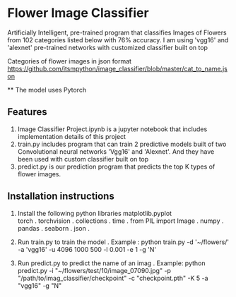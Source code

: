 # Flower Image Classifier

Artificially Intelligent, pre-trained program that classifies Images of Flowers from 102 categories listed below with 76% accuracy.
I am using 'vgg16' and 'alexnet' pre-trained networks with customized classifier built on top

Categories of flower images in json format https://github.com/itsmpython/image_classifier/blob/master/cat_to_name.json

** The model uses Pytorch

## Features

1. Image Classifier Project.ipynb is a jupyter notebook that includes implementation details of this project
2. train.py includes program that can train 2 predictive models built of two 
Convolutional neural networks 'Vgg16' and 'Alexnet'. And they have been used with custom classifier built on top
3. predict.py is our prediction program that predicts the top K types of flower images.

## Installation instructions
1. Install the following python libraries
    matplotlib.pyplot  
    torch . 
    torchvision . 
    collections . 
    time . 
    from PIL import Image .
    numpy . 
    pandas . 
    seaborn . 
    json . 
    
2. Run train.py to train the model .
    Example : python train.py -d '~/flowers/' -a 'vgg16' -u 4096 1000 500 -l 0.001 -e 1 -g 'N'

3. Run predict.py to predict the name of an imag . 
    Example: python predict.py -i "~/flowers/test/10/image_07090.jpg" -p "/path/to/imag_classifier/checkpoint" -c "checkpoint.pth" -K 5 -a "vgg16" -g "N"
